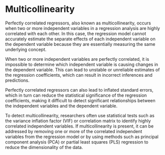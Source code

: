 # Multicollinearity

Perfectly correlated regressors, also known as multicollinearity, occurs when two or more independent variables in a regression analysis are highly correlated with each other. In this case, the regression model cannot accurately estimate the separate effects of each independent variable on the dependent variable because they are essentially measuring the same underlying concept.

When two or more independent variables are perfectly correlated, it is impossible to determine which independent variable is causing changes in the dependent variable. This can lead to unstable or unreliable estimates of the regression coefficients, which can result in incorrect inferences and predictions.

Perfectly correlated regressors can also lead to inflated standard errors, which in turn can reduce the statistical significance of the regression coefficients, making it difficult to detect significant relationships between the independent variables and the dependent variable.

To detect multicollinearity, researchers often use statistical tests such as the variance inflation factor (VIF) or correlation matrix to identify highly correlated independent variables. If multicollinearity is present, it can be addressed by removing one or more of the correlated independent variables from the regression model or by using methods such as principal component analysis (PCA) or partial least squares (PLS) regression to reduce the dimensionality of the data.
